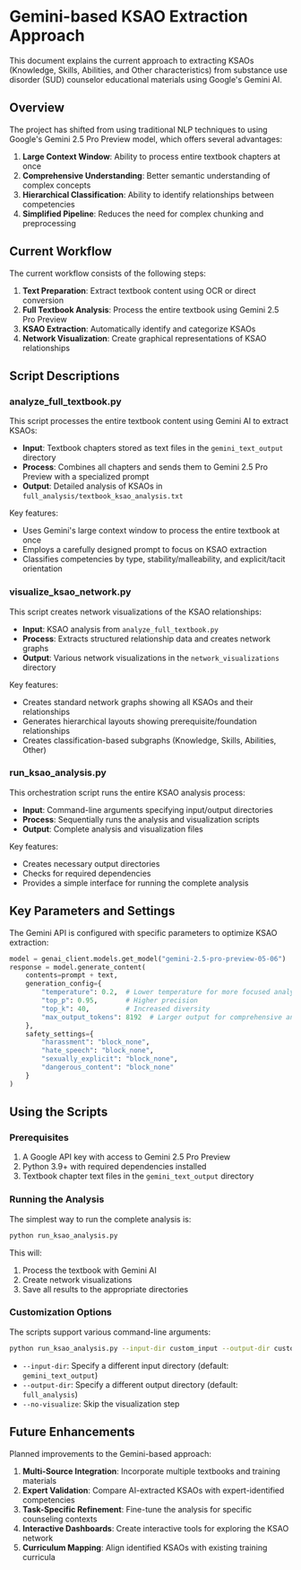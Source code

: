# Gemini-based KSAO Extraction Approach

This document explains the current approach to extracting KSAOs (Knowledge, Skills, Abilities, and Other characteristics) from substance use disorder (SUD) counselor educational materials using Google's Gemini AI.

## Overview

The project has shifted from using traditional NLP techniques to using Google's Gemini 2.5 Pro Preview model, which offers several advantages:

1. **Large Context Window**: Ability to process entire textbook chapters at once
2. **Comprehensive Understanding**: Better semantic understanding of complex concepts
3. **Hierarchical Classification**: Ability to identify relationships between competencies
4. **Simplified Pipeline**: Reduces the need for complex chunking and preprocessing

## Current Workflow

The current workflow consists of the following steps:

1. **Text Preparation**: Extract textbook content using OCR or direct conversion
2. **Full Textbook Analysis**: Process the entire textbook using Gemini 2.5 Pro Preview
3. **KSAO Extraction**: Automatically identify and categorize KSAOs
4. **Network Visualization**: Create graphical representations of KSAO relationships

## Script Descriptions

### analyze_full_textbook.py

This script processes the entire textbook content using Gemini AI to extract KSAOs:

- **Input**: Textbook chapters stored as text files in the `gemini_text_output` directory
- **Process**: Combines all chapters and sends them to Gemini 2.5 Pro Preview with a specialized prompt
- **Output**: Detailed analysis of KSAOs in `full_analysis/textbook_ksao_analysis.txt`

Key features:
- Uses Gemini's large context window to process the entire textbook at once
- Employs a carefully designed prompt to focus on KSAO extraction
- Classifies competencies by type, stability/malleability, and explicit/tacit orientation

### visualize_ksao_network.py

This script creates network visualizations of the KSAO relationships:

- **Input**: KSAO analysis from `analyze_full_textbook.py`
- **Process**: Extracts structured relationship data and creates network graphs
- **Output**: Various network visualizations in the `network_visualizations` directory

Key features:
- Creates standard network graphs showing all KSAOs and their relationships
- Generates hierarchical layouts showing prerequisite/foundation relationships
- Creates classification-based subgraphs (Knowledge, Skills, Abilities, Other)

### run_ksao_analysis.py

This orchestration script runs the entire KSAO analysis process:

- **Input**: Command-line arguments specifying input/output directories
- **Process**: Sequentially runs the analysis and visualization scripts
- **Output**: Complete analysis and visualization files

Key features:
- Creates necessary output directories
- Checks for required dependencies
- Provides a simple interface for running the complete analysis

## Key Parameters and Settings

The Gemini API is configured with specific parameters to optimize KSAO extraction:

```python
model = genai_client.models.get_model("gemini-2.5-pro-preview-05-06")
response = model.generate_content(
    contents=prompt + text,
    generation_config={
        "temperature": 0.2,  # Lower temperature for more focused analysis
        "top_p": 0.95,       # Higher precision
        "top_k": 40,         # Increased diversity
        "max_output_tokens": 8192  # Larger output for comprehensive analysis
    },
    safety_settings={
        "harassment": "block_none",
        "hate_speech": "block_none",
        "sexually_explicit": "block_none",
        "dangerous_content": "block_none"
    }
)
```

## Using the Scripts

### Prerequisites

1. A Google API key with access to Gemini 2.5 Pro Preview
2. Python 3.9+ with required dependencies installed
3. Textbook chapter text files in the `gemini_text_output` directory

### Running the Analysis

The simplest way to run the complete analysis is:

```bash
python run_ksao_analysis.py
```

This will:
1. Process the textbook with Gemini AI
2. Create network visualizations
3. Save all results to the appropriate directories

### Customization Options

The scripts support various command-line arguments:

```bash
python run_ksao_analysis.py --input-dir custom_input --output-dir custom_output --no-visualize
```

- `--input-dir`: Specify a different input directory (default: `gemini_text_output`)
- `--output-dir`: Specify a different output directory (default: `full_analysis`)
- `--no-visualize`: Skip the visualization step

## Future Enhancements

Planned improvements to the Gemini-based approach:

1. **Multi-Source Integration**: Incorporate multiple textbooks and training materials
2. **Expert Validation**: Compare AI-extracted KSAOs with expert-identified competencies
3. **Task-Specific Refinement**: Fine-tune the analysis for specific counseling contexts
4. **Interactive Dashboards**: Create interactive tools for exploring the KSAO network
5. **Curriculum Mapping**: Align identified KSAOs with existing training curricula 